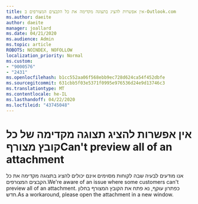 ```yaml
---
title: אין אפשרות להציג בתצוגה מקדימה את כל הקבצים המצורפים ב-Outlook.com
ms.author: daeite
author: daeite
manager: joallard
ms.date: 04/21/2020
ms.audience: Admin
ms.topic: article
ROBOTS: NOINDEX, NOFOLLOW
localization_priority: Normal
ms.custom:
- "9000576"
- "2431"
ms.openlocfilehash: b1cc552aa06f568ebb9ec728d624ca54f452dbfe
ms.sourcegitcommit: 631cbb5f03e5371f0995e976536d24e9d13746c3
ms.translationtype: MT
ms.contentlocale: he-IL
ms.lasthandoff: 04/22/2020
ms.locfileid: "43745048"
---
```

# <a name="cant-preview-all-of-an-attachment"></a><span data-ttu-id="a97d4-102">אין אפשרות להציג תצוגה מקדימה של כל קובץ מצורף</span><span class="sxs-lookup"><span data-stu-id="a97d4-102">Can't preview all of an attachment</span></span>

<span data-ttu-id="a97d4-103">אנו מודעים לבעיה שבה לקוחות מסוימים אינם יכולים להציג בתצוגה מקדימה את כל הקבצים המצורפים.</span><span class="sxs-lookup"><span data-stu-id="a97d4-103">We're aware of an issue where some customers can't preview all of an attachment.</span></span> <span data-ttu-id="a97d4-104">כפתרון עוקף, נא פתח את הקובץ המצורף בחלון חדש.</span><span class="sxs-lookup"><span data-stu-id="a97d4-104">As a workaround, please open the attachment in a new window.</span></span>